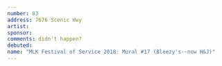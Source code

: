 ```yaml
---
number: 83
address: 7676 Scenic Hwy
artist:
sponsor:
comments: didn't happen?
debuted:
name: "MLK Festival of Service 2018: Mural #17 (Bleezy's--now H&J)"
---
```

